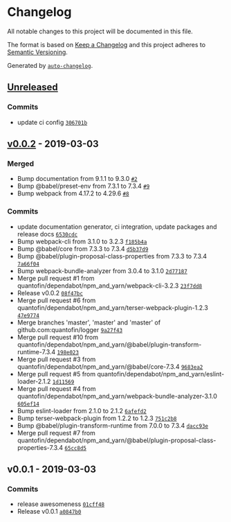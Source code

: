 # Changelog

All notable changes to this project will be documented in this file.

The format is based on [Keep a Changelog](http://keepachangelog.com/en/1.0.0/)
and this project adheres to [Semantic Versioning](http://semver.org/spec/v2.0.0.html).

Generated by [`auto-changelog`](https://github.com/CookPete/auto-changelog).

## [Unreleased](https://github.com/quantofin/logger/compare/v0.0.2...HEAD)

### Commits

- update ci config [`306701b`](https://github.com/quantofin/logger/commit/306701bd99b49781fdd8bcfded96a3667842b53b)

## [v0.0.2](https://github.com/quantofin/logger/compare/v0.0.1...v0.0.2) - 2019-03-03

### Merged

- Bump documentation from 9.1.1 to 9.3.0 [`#2`](https://github.com/quantofin/logger/pull/2)
- Bump @babel/preset-env from 7.3.1 to 7.3.4 [`#9`](https://github.com/quantofin/logger/pull/9)
- Bump webpack from 4.17.2 to 4.29.6 [`#8`](https://github.com/quantofin/logger/pull/8)

### Commits

- update documentation generator, ci integration, update packages and release docs [`6530cdc`](https://github.com/quantofin/logger/commit/6530cdc3726963a336588a43cb9a90ea56065439)
- Bump webpack-cli from 3.1.0 to 3.2.3 [`f185b4a`](https://github.com/quantofin/logger/commit/f185b4a93bed40e4550503050501e7b33358bbd6)
- Bump @babel/core from 7.3.3 to 7.3.4 [`d5b37d9`](https://github.com/quantofin/logger/commit/d5b37d9a412c257cfc14af0e6fc6fc424f53f0ed)
- Bump @babel/plugin-proposal-class-properties from 7.3.3 to 7.3.4 [`7a66f04`](https://github.com/quantofin/logger/commit/7a66f04e302bab06e18cab85ab3b9f23a51aa857)
- Bump webpack-bundle-analyzer from 3.0.4 to 3.1.0 [`2d77187`](https://github.com/quantofin/logger/commit/2d771879791a489f7b79de1359652ab8b96a85c2)
- Merge pull request #1 from quantofin/dependabot/npm_and_yarn/webpack-cli-3.2.3 [`23f7dd8`](https://github.com/quantofin/logger/commit/23f7dd8304263da6aa7fe74020abad67534a2d4d)
- Release v0.0.2 [`08f47bc`](https://github.com/quantofin/logger/commit/08f47bc7fe627e4d1e8456044935394a59bccb7e)
- Merge pull request #6 from quantofin/dependabot/npm_and_yarn/terser-webpack-plugin-1.2.3 [`47e9774`](https://github.com/quantofin/logger/commit/47e97743e97e08513e6e8256b00210341bb57b58)
- Merge branches 'master', 'master' and 'master' of github.com:quantofin/logger [`9a27f43`](https://github.com/quantofin/logger/commit/9a27f430d0905a5dd88232bdf8dcc8e7ce6369e0)
- Merge pull request #10 from quantofin/dependabot/npm_and_yarn/@babel/plugin-transform-runtime-7.3.4 [`198e023`](https://github.com/quantofin/logger/commit/198e0235c04a3682cca2329896db6bb66384d92a)
- Merge pull request #3 from quantofin/dependabot/npm_and_yarn/@babel/core-7.3.4 [`9683ea2`](https://github.com/quantofin/logger/commit/9683ea27b671d9c96fa734ed334a14b251aab043)
- Merge pull request #5 from quantofin/dependabot/npm_and_yarn/eslint-loader-2.1.2 [`1d11569`](https://github.com/quantofin/logger/commit/1d11569a0e0c41c59aa18588611196a7a13e7fab)
- Merge pull request #4 from quantofin/dependabot/npm_and_yarn/webpack-bundle-analyzer-3.1.0 [`605ef14`](https://github.com/quantofin/logger/commit/605ef14123d87449b275d335abe062d579658e30)
- Bump eslint-loader from 2.1.0 to 2.1.2 [`6afefd2`](https://github.com/quantofin/logger/commit/6afefd26541c5b25797e52b6671a6d325f3e9a12)
- Bump terser-webpack-plugin from 1.2.2 to 1.2.3 [`751c2b8`](https://github.com/quantofin/logger/commit/751c2b8748c243f09ba1d37586879c14461e9e80)
- Bump @babel/plugin-transform-runtime from 7.0.0 to 7.3.4 [`dacc93e`](https://github.com/quantofin/logger/commit/dacc93eed59a9599ccbfce34363569345e3bb737)
- Merge pull request #7 from quantofin/dependabot/npm_and_yarn/@babel/plugin-proposal-class-properties-7.3.4 [`65cc8d5`](https://github.com/quantofin/logger/commit/65cc8d54faab9bc28d202b53930512239e179a25)

## v0.0.1 - 2019-03-03

### Commits

- release awesomeness [`01cff48`](https://github.com/quantofin/logger/commit/01cff48ec367c9ed1eaf0ac3b8b87dccdcfe3c15)
- Release v0.0.1 [`a0847b0`](https://github.com/quantofin/logger/commit/a0847b03f936bbd451aeb8ca8db5c91461dec887)
